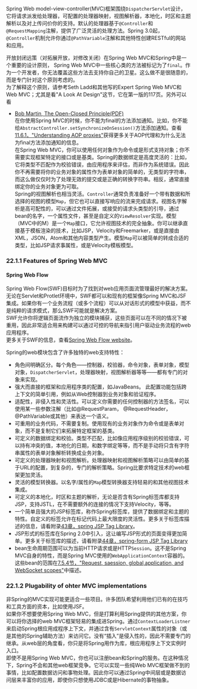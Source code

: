 Spring Web model-view-controller(MVC)框架围绕`DispatcherServlet`设计，它将请求派发给处理器，可配置的处理器映射，视图解析器，本地化，时区和主题解析以及对上传问价你的支持。默认的处理器基于`@Controller`和`@RequestMapping`注解，提供了广泛灵活的处理方法。Spring 3.0起，`@Controller`机制允许你通过`@PathVariable`注解和其他特性创建RESTful的网站和应用。  

开放封闭远策（对拓展开放，对修改关闭）在Spring Web MVC和Spring中是一个重要的设计原则，
Spring Web MVC中一些核心类的方法被标记为了`final`。作为一个开发者，你无法覆盖这些方法去支持你自己的卫星。这么做不是很随意的，而是专门针对这个原则考虑的。  
为了解释这个原则，请参考Seth Ladd和其他写的Expert Spring Web MVC和Web MVC；尤其是看"A Look At Design"这节，它在第一版的117页。另外可以看  
* [Bob Martin, The Open-Closed Principle(PDF)](https://www2.cs.duke.edu/courses/fall07/cps108/papers/ocp.pdf)  
在你使用Spring MVC的时候，你不能为final的方法添加通知。比如，你不能给`AbstractController.setSynchronizeOnSession()`方法添加通知。查看[11.6.1，"Understanding AOP proxies"](https://docs.spring.io/spring/docs/4.3.13.RELEASE/spring-framework-reference/htmlsingle/#aop-understanding-aop-proxies)获得更多关于AOP代理和为什么无法为final方法添加通知的信息。  
在Spring Web MVC，你可以使用任何对象作为命令或是形式支持对象；你不需要实现框架特定的接口或是基类。Spring的数据绑定是高度灵活的：比如，它将类型不匹配作为校验错误，由应用程序来评估，而非作为系统错误。因此你不再需要将你的业务对象的属性作为表单对象的简单的，无类型的字符串，而这么做仅仅时为了处理无效的提交或是正确的转换字符串。相反，通常直接绑定你的业务对象更为可取。  
Spring的视图解析也相当灵活。`Controller`通常负责准备好一个带有数据和所选择的视图的模型`Map`，但它也可以直接写响应的流来完成请求。视图名字解析是高可配性的，可以通过文件拓展，或接受的请求头类型的引导，通过bean的名字，一个属性文件，甚至是自定义的`ViewResolver`实现。模型（MVC中的M）是一个`Map`接口，它允许视图技术的完全抽象。你可以继承直接基于模板渲染的技术，比如JSP，Velocity和Freemarker，或是直接由XML，JSON，Atom和其他内容类型产生。模型`Map`可以被简单的转成合适的类型，比如JSP请求事属性，或是Velocity模板模型。  
### 22.1.1 Features of Spring Web MVC  
#### Spring Web Flow  
Spring Web Flow(SWF)目标时为了找到对web应用页面流管理最好的解决方案。  
无论在Servlet和Protlet环境中，SWF都可以和现有的框架像Spring MVC和JSF集成。如果你有一个业务流程（或多个流程）可以从对话形式的模型中获益，而不是纯粹的请求模式，那么SWF可能就是解决方案。  
SWF允许你将逻辑页面流作为独立的模块捕获，这些页面可以在不同的情况下被重用，因此非常适合用来构建可以通过可控的导航来指引用户驱动业务流程的web应用程序。  
更多关于SWF的信息，查看[Spring Web Flow website](https://projects.spring.io/spring-webflow/)。  

Spring的web模块包含了许多独特的web支持特性：
* 角色间明确区分。每个角色——控制器，校验器，命令对象，表单对象，模型对象，`DispatcherServlet`，处理器映射，视图解析器等等——都有专门的对象来实现。  
* 强大而直接的框架和应用程序类的配置，如JavaBeans。 此配置功能包括跨上下文的简单引用，例如从Web控制器到业务对象和验证程序。  
* 适配性，非侵入性和灵活性。可以定义你需要的任何控制器的方法签名，可以使用某一些参数注解（比如@RequestParam， @RequestHeader，@PathVariable或其他）来表达一个语义。  
* 可重用的业务代码，不需要复制。使用现有的业务对象作为命令或是表单对象，而不是复制它们来拓展特定框架的基类。  
* 可定义的数据绑定和校验。类型不匹配，比如像应用程序级别的校验错误，可以持有冲突的值，本地化的日期，和数字绑定等等，而不是手动将只含有字符串属性的表单对象解析转换成业务对象。  
* 可定义的处理器映射和视图解析。处理器映射和视图解析策略可以由简单的基于URL的配置，到复杂的，专门的解析策略。Spring比要求特定技术的web框架更加灵活。  
* 灵活的模型转换器。以名字/属性的`Map`模型转换器支持轻易的和其他视图技术集成。  
* 可定义的本地化，时区和主题的解析，无论是否含有Spring标签库都支持JSP，支持JSTL，在不需要额外的连接的情况下支持Velocity，等等。  
* 一个简单且强大的JSP标签库，称作Spring标签库，提供了数据绑定和主题的特性。自定义的标签允许在标记代码上最大限度的灵活性。更多关于标签库描述的信息，请看附录[43章，spring JSP Tag Library](https://docs.spring.io/spring/docs/4.3.13.RELEASE/spring-framework-reference/htmlsingle/#spring-tld)。  
* JSP形式的标签库在Spring 2.0中引入，这让编写JSP形式的页面变得更加简单。更多关于标签库的描述，请看附录[44章，spring-form JSP Tag Library](https://docs.spring.io/spring/docs/4.3.13.RELEASE/spring-framework-reference/htmlsingle/#spring-form-tld)
* bean生命周期范围可以为当前HTTP请求或是HTTP`Session`。这不是Spring MVC自身的特性，而是Spring MVC使用的`WebApplicationContext`容器的。这些bean的范围在[7.5.4节，"Request, saession, global,application, and WebSocket scopes"](https://docs.spring.io/spring/docs/4.3.13.RELEASE/spring-framework-reference/htmlsingle/#beans-factory-scopes-other)中描述。  
### 22.1.2 Plugability of ohter MVC implementations  
非Spring的MVC实现可能更适合一些项目。许多团队希望利用他们已有的在技巧和工具方面的资本，比如使用JSF。  
如果你不想要使用Spring Web MVC，但是打算利用Spring提供的其他方案，你可以将你选择的web MVC框架轻易的集成进Spring。通过`ContextLoaderListner`来启动Spring根应用成程序上下文，并通过含有`ServletContext`属性的对象（或是其他的Spring辅助方法）来访问它。没有“插入”是侵入性的，因此不需要专门的继承。从web层的角度看，你只是将Spring用作为库，根应用程序上下文实例时入口。  
即使不是用Spring Web MVC，你也可以注册bean和Spring的服务。在这种情况下，Spring不会和其他web框架竞争。它可以实现一些纯Web MVC框架做不到的事情，比如配置数据访问和事物处理。因此你可以通过Spring中间层或是数据访问层来丰富你的应用，即使你只想使用JDBC或是Hibernate的事物抽象。